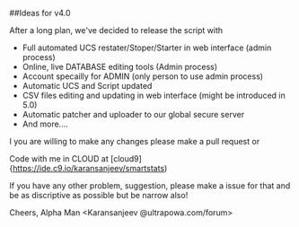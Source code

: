 ##Ideas for v4.0

After a long plan, we've decided to release the script with 

* Full automated UCS restater/Stoper/Starter in web interface (admin process)
* Online, live DATABASE editing tools (Admin process)
* Account specailly for ADMIN (only person to use admin process)
* Automatic UCS and Script updated
* CSV files editing and updating in web interface (might be introduced in 5.0)
* Automatic patcher and uploader to our global secure server
* And more....

I you are willing to make any changes please make a pull request or

Code with me in CLOUD at [cloud9]{https://ide.c9.io/karansanjeev/smartstats)

If you have any other problem, suggestion, please make a issue for that and be as discriptive as possible but be narrow also!

Cheers,
Alpha Man <Karansanjeev @ultrapowa.com/forum>
